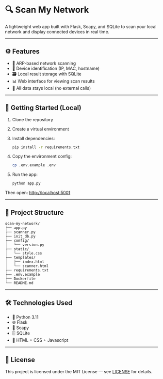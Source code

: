 # 🔍 Scan My Network

A lightweight web app built with Flask, Scapy, and SQLite to scan your local network and display connected devices in real time.

---

## ⚙️ Features

- 🔎 ARP-based network scanning
- 🧠 Device identification (IP, MAC, hostname)
- 🗃 Local result storage with SQLite
- 📊 Web interface for viewing scan results
- 🔐 All data stays local (no external calls)

---

## 🚀 Getting Started (Local)

1. Clone the repository  
2. Create a virtual environment  
3. Install dependencies:
   ```bash
   pip install -r requirements.txt
   ```

4. Copy the environment config:
   ```bash
   cp .env.example .env
   ```

5. Run the app:
   ```bash
   python app.py
   ```

Then open: [http://localhost:5001](http://localhost:5001)

---

## 📁 Project Structure

```
scan-my-network/
├── app.py
├── scanner.py
├── init_db.py
├── config/
│   └── version.py
├── static/
│   └── style.css
├── templates/
│   ├── index.html
│   └── scanner.html
├── requirements.txt
├── .env.example
├── Dockerfile
└── README.md
```

---

## 🛠️ Technologies Used

- 🐍 Python 3.11  
- 🌐 Flask  
- 🧰 Scapy  
- 🗄 SQLite  
- 🎨 HTML + CSS + Javascript
---

## 📄 License

This project is licensed under the MIT License — see [LICENSE](./LICENSE) for details.